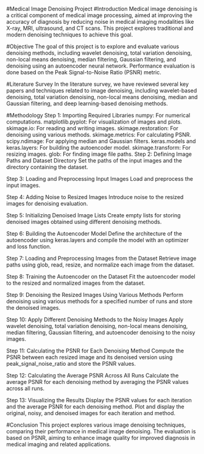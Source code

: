 #Medical Image Denoising Project
#Introduction
Medical image denoising is a critical component of medical image processing, aimed at improving the accuracy of diagnosis by reducing noise in medical imaging modalities like X-ray, MRI, ultrasound, and CT scans. This project explores traditional and modern denoising techniques to achieve this goal.

#Objective
The goal of this project is to explore and evaluate various denoising methods, including wavelet denoising, total variation denoising, non-local means denoising, median filtering, Gaussian filtering, and denoising using an autoencoder neural network. Performance evaluation is done based on the Peak Signal-to-Noise Ratio (PSNR) metric.

#Literature Survey
In the literature survey, we have reviewed several key papers and techniques related to image denoising, including wavelet-based denoising, total variation denoising, non-local means denoising, median and Gaussian filtering, and deep learning-based denoising methods.

#Methodology
Step 1: Importing Required Libraries
numpy: For numerical computations.
matplotlib.pyplot: For visualization of images and plots.
skimage.io: For reading and writing images.
skimage.restoration: For denoising using various methods.
skimage.metrics: For calculating PSNR.
scipy.ndimage: For applying median and Gaussian filters.
keras.models and keras.layers: For building the autoencoder model.
skimage.transform: For resizing images.
glob: For finding image file paths.
Step 2: Defining Image Paths and Dataset Directory
Set the paths of the input images and the directory containing the dataset.

Step 3: Loading and Preprocessing Input Images
Load and preprocess the input images.

Step 4: Adding Noise to Resized Images
Introduce noise to the resized images for denoising evaluation.

Step 5: Initializing Denoised Image Lists
Create empty lists for storing denoised images obtained using different denoising methods.

Step 6: Building the Autoencoder Model
Define the architecture of the autoencoder using keras.layers and compile the model with an optimizer and loss function.

Step 7: Loading and Preprocessing Images from the Dataset
Retrieve image paths using glob, read, resize, and normalize each image from the dataset.

Step 8: Training the Autoencoder on the Dataset
Fit the autoencoder model to the resized and normalized images from the dataset.

Step 9: Denoising the Resized Images Using Various Methods
Perform denoising using various methods for a specified number of runs and store the denoised images.

Step 10: Apply Different Denoising Methods to the Noisy Images
Apply wavelet denoising, total variation denoising, non-local means denoising, median filtering, Gaussian filtering, and autoencoder denoising to the noisy images.

Step 11: Calculating the PSNR for Each Denoising Method
Compute the PSNR between each resized image and its denoised version using peak_signal_noise_ratio and store the PSNR values.

Step 12: Calculating the Average PSNR Across All Runs
Calculate the average PSNR for each denoising method by averaging the PSNR values across all runs.

Step 13: Visualizing the Results
Display the PSNR values for each iteration and the average PSNR for each denoising method. Plot and display the original, noisy, and denoised images for each iteration and method.

#Conclusion
This project explores various image denoising techniques, comparing their performance in medical image denoising. The evaluation is based on PSNR, aiming to enhance image quality for improved diagnosis in medical imaging and related applications.
